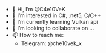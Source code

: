 - 👋 Hi, I’m @C4e10VeK
- 👀 I’m interested in C#, .net5, C/C++
- 🌱 I’m currently learning Vulkan api
- 💞️ I’m looking to collaborate on ...
- 📫 How to reach me:
  - Telegram: @che10vek_x

<!---
C4e10VeK/C4e10VeK is a ✨ special ✨ repository because its `README.md` (this file) appears on your GitHub profile.
You can click the Preview link to take a look at your changes.
--->
